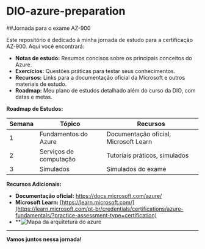 # DIO-azure-preparation
##Jornada para o exame AZ-900

Este repositório é dedicado à minha jornada de estudo para a certificação AZ-900. Aqui você encontrará:

* **Notas de estudo:** Resumos concisos sobre os principais conceitos do Azure.
* **Exercícios:** Questões práticas para testar seus conhecimentos.
* **Recursos:** Links para a documentação oficial da Microsoft e outros materiais de estudo.
* **Roadmap:** Meu plano de estudos detalhado além do curso da DIO, com datas e metas.


**Roadmap de Estudos:**

| Semana | Tópico | Recursos |
|---|---|---|
| 1 | Fundamentos do Azure | Documentação oficial, Microsoft Learn |
| 2 | Serviços de computação | Tutoriais práticos, simulados |
| 3 | Simulados | Simulados do exame |

**Recursos Adicionais:**

* **Documentação oficial:** https://docs.microsoft.com/azure/
* **Microsoft Learn:** [https://learn.microsoft.com/](https://learn.microsoft.com/pt-br/credentials/certifications/azure-fundamentals/?practice-assessment-type=certification)
* **![Mapa da arquitetura do azure]([caminho/para/a/imagem.png](https://learn.microsoft.com/en-us/azure/architecture/reference-architectures/enterprise-integration/_images/simple-enterprise-integration.png))
*  **
**Vamos juntos nessa jornada!**
